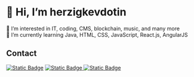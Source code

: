 # 👋 Hi, I’m herzigkevdotin <br>
👀 I’m interested in IT, coding, CMS, blockchain, music, and many more <br>
🌱 I’m currently learning Java, HTML, CSS, JavaScript, React.js, AngularJS

## Contact
<a href="mailto:mail@herzigkev.in">
<img src="https://img.shields.io/badge/email-green?style=for-the-badge&logo=minutemailer&logoColor=ffffff&link=mailto%3Amail%40herzigkev.in" alt="Static Badge"></a>

<a href="linkedin.com/in/kevin-herzig">
<img src="https://img.shields.io/badge/website-orange.svg?style=for-the-badge&logo=data:img/svg%2bxml;base64,PD94bWwgdmVyc2lvbj0iMS4wIiBlbmNvZGluZz0iVVRGLTgiPz4KPHN2ZyB4bWxucz0iaHR0cDovL3d3dy53My5vcmcvMjAwMC9zdmciIHdpZHRoPSI0MjAiCmhlaWdodD0iNDIwIiBzdHJva2U9IiMwMDAiIGZpbGw9Im5vbmUiPgo8cGF0aCBzdHJva2Utd2lkdGg9IjI2IgpkPSJNMjA5LDE1YTE5NSwxOTUgMCAxLDAgMiwweiIvPgo8cGF0aCBzdHJva2Utd2lkdGg9IjE4IgpkPSJtMjEwLDE1djM5MG0xOTUtMTk1SDE1TTU5LDkwYTI2MCwyNjAgMCAwLDAgMzAyLDAgbTAsMjQwIGEyNjAsMjYwIDAgMCwwLTMwMiwwTTE5NSwyMGEyNTAsMjUwIDAgMCwwIDAsMzgyIG0zMCwwIGEyNTAsMjUwIDAgMCwwIDAtMzgyIi8+Cjwvc3ZnPg==&logoColor=ffffff&link=https%3A%2F%2Fherzigkev.in" alt="Static Badge">

<a href="linkedin.com/in/kevin-herzig">
<img src="https://img.shields.io/badge/LinkedIn-blue?style=for-the-badge&logo=linkedin" alt="Static Badge">

